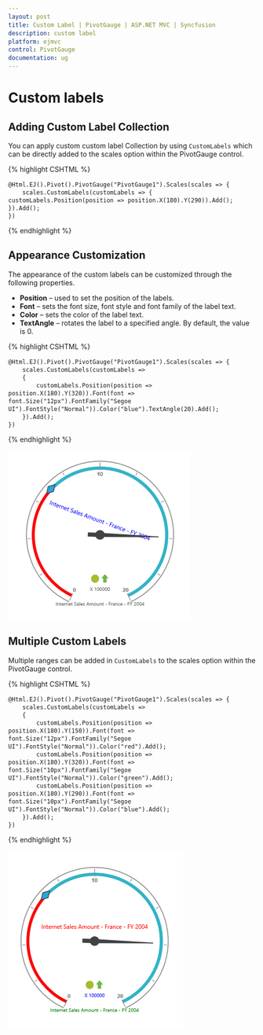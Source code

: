 ```yaml
---
layout: post
title: Custom Label | PivotGauge | ASP.NET MVC | Syncfusion
description: custom label
platform: ejmvc
control: PivotGauge
documentation: ug
---
```


# Custom labels

## Adding Custom Label Collection

You can apply custom custom label Collection by using `CustomLabels` which can be directly added to the scales option within the PivotGauge control.

{% highlight CSHTML %}

    @Html.EJ().Pivot().PivotGauge("PivotGauge1").Scales(scales => {
        scales.CustomLabels(customLabels => { customLabels.Position(position => position.X(180).Y(290)).Add(); }).Add();
    })

{% endhighlight  %}

## Appearance Customization

The appearance of the custom labels can be customized through the following properties.

* **Position** – used to set the position of the labels.
* **Font** – sets the font size, font style and font family of the label text.
* **Color** – sets the color of the label text.
* **TextAngle** – rotates the label to a specified angle. By default, the value is 0.

{% highlight CSHTML %}

    @Html.EJ().Pivot().PivotGauge("PivotGauge1").Scales(scales => {
        scales.CustomLabels(customLabels =>
        {
            customLabels.Position(position => position.X(180).Y(320)).Font(font => font.Size("12px").FontFamily("Segoe UI").FontStyle("Normal")).Color("blue").TextAngle(20).Add();
        }).Add();
    })

{% endhighlight  %}

![](Custom-Label_images/AppearanceCustomization.png) 

## Multiple Custom Labels

Multiple ranges can be added in `CustomLabels` to the scales option within the PivotGauge control.

{% highlight CSHTML %}

    @Html.EJ().Pivot().PivotGauge("PivotGauge1").Scales(scales => {
        scales.CustomLabels(customLabels =>
        {
            customLabels.Position(position => position.X(180).Y(150)).Font(font => font.Size("12px").FontFamily("Segoe UI").FontStyle("Normal")).Color("red").Add();
            customLabels.Position(position => position.X(180).Y(320)).Font(font => font.Size("10px").FontFamily("Segoe UI").FontStyle("Normal")).Color("green").Add();
            customLabels.Position(position => position.X(180).Y(290)).Font(font => font.Size("10px").FontFamily("Segoe UI").FontStyle("Normal")).Color("blue").Add();
        }).Add();
    })

{% endhighlight  %}

![](Custom-Label_images/MultipleCustomLabels.png) 
